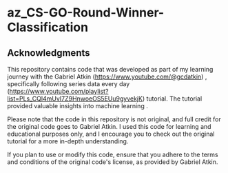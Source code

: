 # az_CS-GO-Round-Winner-Classification

## Acknowledgments

This repository contains code that was developed as part of my learning journey with the Gabriel Atkin (https://www.youtube.com/@gcdatkin) , specifically following series data every day 
(https://www.youtube.com/playlist?list=PLs_CQl4mUvI7Z9HnwoeOS5EUu9gyvekjK) tutorial. The tutorial provided valuable insights into machine learning .

Please note that the code in this repository is not original, and full credit for the original code goes to Gabriel Atkin. I used this code for learning and educational purposes only, and I encourage you to check out the original tutorial for a more in-depth understanding.

If you plan to use or modify this code, ensure that you adhere to the terms and conditions of the original code's license, as provided by Gabriel Atkin.
